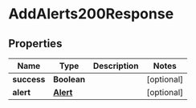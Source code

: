 

# AddAlerts200Response


## Properties

| Name | Type | Description | Notes |
|------------ | ------------- | ------------- | -------------|
|**success** | **Boolean** |  |  [optional] |
|**alert** | [**Alert**](Alert.md) |  |  [optional] |



